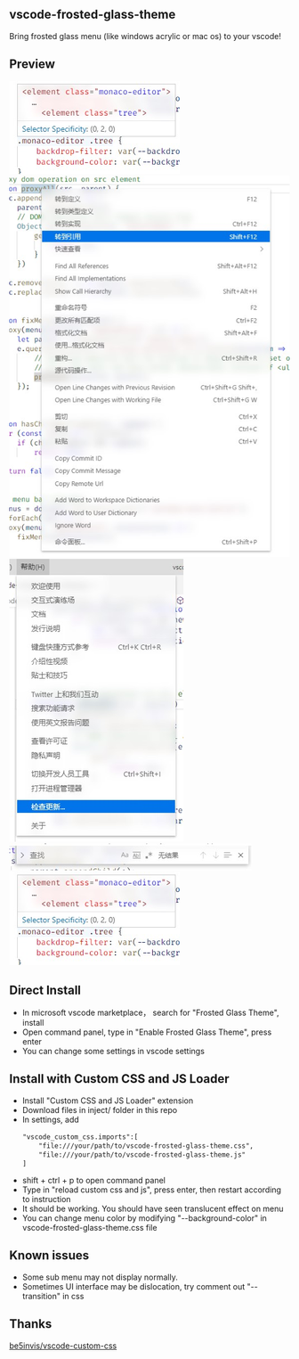 ## vscode-frosted-glass-theme
Bring frosted glass menu (like windows acrylic or mac os) to your vscode!
## Preview
![CodeHover](https://raw.githubusercontent.com/RichardLuo0/vscode-frosted-glass-theme/master/image/CodeHover.jpg)
![ContextMenu](https://raw.githubusercontent.com/RichardLuo0/vscode-frosted-glass-theme/master/image/ContextMenu.jpg)
![MenuBar](https://raw.githubusercontent.com/RichardLuo0/vscode-frosted-glass-theme/master/image/MenuBar.jpg)
![SearchBar](https://raw.githubusercontent.com/RichardLuo0/vscode-frosted-glass-theme/master/image/SearchBar.jpg)
![CommandPanel](https://raw.githubusercontent.com/RichardLuo0/vscode-frosted-glass-theme/master/image/CodeHover.jpg)
## Direct Install
* In microsoft vscode marketplace， search for "Frosted Glass Theme", install
* Open command panel, type in "Enable Frosted Glass Theme", press enter
* You can change some settings in vscode settings
## Install with Custom CSS and JS Loader
* Install "Custom CSS and JS Loader" extension
* Download files in inject/ folder in this repo
* In settings, add
    ```
    "vscode_custom_css.imports":[ 
        "file:///your/path/to/vscode-frosted-glass-theme.css",
        "file:///your/path/to/vscode-frosted-glass-theme.js"
    ]
    ```
* shift + ctrl + p to open command panel
* Type in "reload custom css and js", press enter, then restart according to instruction
* It should be working. You should have seen translucent effect on menu
* You can change menu color by modifying "--background-color" in vscode-frosted-glass-theme.css file
## Known issues
* Some sub menu may not display normally.
* Sometimes UI interface may be dislocation, try comment out "--transition" in css 
## Thanks
[be5invis/vscode-custom-css](https://github.com/be5invis/vscode-custom-css)